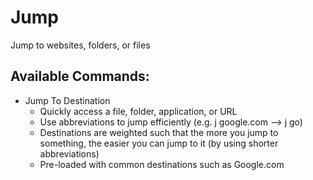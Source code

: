 # Jump

Jump to websites, folders, or files

## Available Commands:

- Jump To Destination
  - Quickly access a file, folder, application, or URL
  - Use abbreviations to jump efficiently (e.g. j google.com --> j go)
  - Destinations are weighted such that the more you jump to something, the easier you can jump to it (by using shorter abbreviations)
  - Pre-loaded with common destinations such as Google.com
